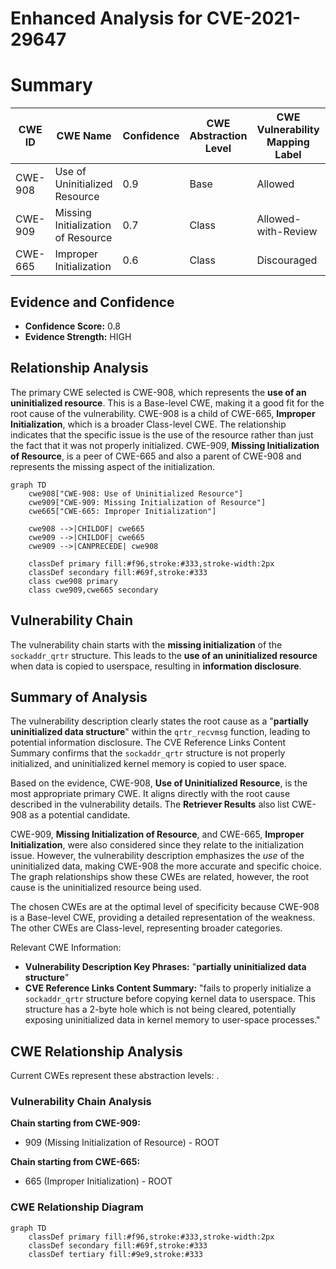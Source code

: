 # Enhanced Analysis for CVE-2021-29647

# Summary
| CWE ID | CWE Name | Confidence | CWE Abstraction Level | CWE Vulnerability Mapping Label | CWE-Vulnerability Mapping Notes |
|---|---|---|---|---|---|
| CWE-908 | Use of Uninitialized Resource | 0.9 | Base | Allowed | Primary CWE |
| CWE-909 | Missing Initialization of Resource | 0.7 | Class | Allowed-with-Review | Secondary Candidate |
| CWE-665 | Improper Initialization | 0.6 | Class | Discouraged | Secondary Candidate |

## Evidence and Confidence

*   **Confidence Score:** 0.8
*   **Evidence Strength:** HIGH

## Relationship Analysis
The primary CWE selected is CWE-908, which represents the **use of an uninitialized resource**. This is a Base-level CWE, making it a good fit for the root cause of the vulnerability. CWE-908 is a child of CWE-665, **Improper Initialization**, which is a broader Class-level CWE. The relationship indicates that the specific issue is the use of the resource rather than just the fact that it was not properly initialized. CWE-909, **Missing Initialization of Resource**, is a peer of CWE-665 and also a parent of CWE-908 and represents the missing aspect of the initialization.

```mermaid
graph TD
    cwe908["CWE-908: Use of Uninitialized Resource"]
    cwe909["CWE-909: Missing Initialization of Resource"]
    cwe665["CWE-665: Improper Initialization"]

    cwe908 -->|CHILDOF| cwe665
    cwe909 -->|CHILDOF| cwe665
    cwe909 -->|CANPRECEDE| cwe908

    classDef primary fill:#f96,stroke:#333,stroke-width:2px
    classDef secondary fill:#69f,stroke:#333
    class cwe908 primary
    class cwe909,cwe665 secondary
```

## Vulnerability Chain
The vulnerability chain starts with the **missing initialization** of the `sockaddr_qrtr` structure. This leads to the **use of an uninitialized resource** when data is copied to userspace, resulting in **information disclosure**.

## Summary of Analysis
The vulnerability description clearly states the root cause as a "**partially uninitialized data structure**" within the `qrtr_recvmsg` function, leading to potential information disclosure. The CVE Reference Links Content Summary confirms that the `sockaddr_qrtr` structure is not properly initialized, and uninitialized kernel memory is copied to user space.

Based on the evidence, CWE-908, **Use of Uninitialized Resource**, is the most appropriate primary CWE. It aligns directly with the root cause described in the vulnerability details. The **Retriever Results** also list CWE-908 as a potential candidate.

CWE-909, **Missing Initialization of Resource**, and CWE-665, **Improper Initialization**, were also considered since they relate to the initialization issue. However, the vulnerability description emphasizes the *use* of the uninitialized data, making CWE-908 the more accurate and specific choice. The graph relationships show these CWEs are related, however, the root cause is the uninitialized resource being used.

The chosen CWEs are at the optimal level of specificity because CWE-908 is a Base-level CWE, providing a detailed representation of the weakness. The other CWEs are Class-level, representing broader categories.

Relevant CWE Information:
- **Vulnerability Description Key Phrases:** "**partially uninitialized data structure**"
- **CVE Reference Links Content Summary:** "fails to properly initialize a `sockaddr_qrtr` structure before copying kernel data to userspace. This structure has a 2-byte hole which is not being cleared, potentially exposing uninitialized data in kernel memory to user-space processes."


## CWE Relationship Analysis

Current CWEs represent these abstraction levels: .


### Vulnerability Chain Analysis

**Chain starting from CWE-909:**
- 909 (Missing Initialization of Resource) - ROOT


**Chain starting from CWE-665:**
- 665 (Improper Initialization) - ROOT



### CWE Relationship Diagram

```mermaid
graph TD
    classDef primary fill:#f96,stroke:#333,stroke-width:2px
    classDef secondary fill:#69f,stroke:#333
    classDef tertiary fill:#9e9,stroke:#333
```